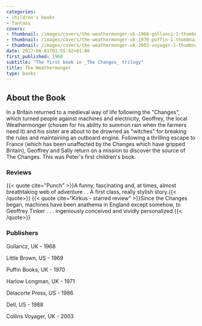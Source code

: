 ```yaml
---
categories:
- children's books
- fantasy
covers:
- thumbnail: /images/covers/the-weathermonger-uk-1968-gollancz-1-thumbnail.jpg
- thumbnail: /images/covers/the-weathermonger-uk-1970-puffin-1-thumbnail.jpg
- thumbnail: /images/covers/the-weathermonger-uk-2003-voyager-1-thumbnail.jpg
date: 2017-08-01T01:55:42+01:00
first_published: 1968
subtitle: "The first book in _The Changes_ trilogy"
title: The Weathermonger
type: books
---
```

About the Book
--------------
In a Britain returned to a medieval way of life following the "Changes", which turned people against machines and electricity, Geoffrey, the local Weathermonger (chosen for his ability to summon rain when the farmers need it) and his sister are about to be drowned as "witches" for breaking the rules and maintaining an outboard engine. Following a thrilling escape to France (which has been unaffected by the Changes which have gripped Britain), Geoffrey and Sally return on a mission to discover the source of The Changes. This was Peter's first children's book.
### Reviews

{{< quote cite="Punch" >}}A funny, fascinating and, at times, almost breathtaking web of adventure . . A first class, really stylish story.{{< /quote>}}
{{< quote cite="Kirkus - starred review" >}}Since the Changes began, machines have been anathema in England except somehow, to Geoffrey Tinker . . . ingeniously conceived and vividly personalized.{{< /quote>}}

### Publishers
Gollancz, UK - 1968

Little Brown, US - 1969

Puffin Books, UK - 1970

Harlow Longman, UK - 1971

Delacorte Press, US - 1986

Dell, US - 1988

Collins Voyager, UK - 2003
